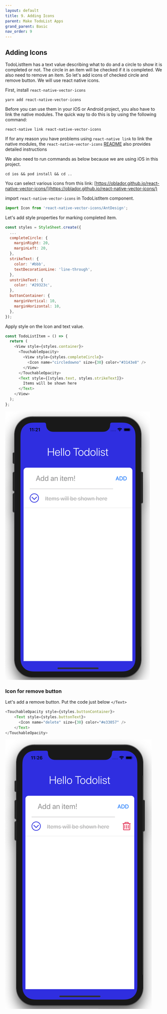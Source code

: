 ```yaml
---
layout: default
title: 9. Adding Icons
parent: Make TodoList Apps
grand_parent: Basic
nav_order: 9
---
```


## Adding Icons

TodoListItem has a text value describing what to do and a circle to show it is completed or not. The circle in an item will be checked if it is completed. We also need to remove an item. So let's add icons of checked circle and remove button. We will use react native icons. 

First, install `react-native-vector-icons`

```
yarn add react-native-vector-icons
```

Before you can use them in your iOS or Android project, you also have to link the native modules. The quick way to do this is by using the following command:

```
react-native link react-native-vector-icons
```

If for any reason you have problems using `react-native link` to link the native modules, the `react-native-vector-icons` [README](https://github.com/oblador/react-native-vector-icons/blob/master/README.md) also provides detailed instructions 

We also need to run commands as below because we are using iOS in this project.

```
cd ios && pod install && cd ..
```

You can select various icons from this link: [https://oblador.github.io/react-native-vector-icons/](https://oblador.github.io/react-native-vector-icons/)

import `react-native-vector-icons` in TodoListItem component.

```js
import Icon from 'react-native-vector-icons/AntDesign';
```

Let's add style properties for marking completed item.

```js
const styles = StyleSheet.create({
  ...
  completeCircle: {
    marginRight: 20,
    marginLeft: 20,
  },
  strikeText: {
    color: '#bbb',
    textDecorationLine: 'line-through',
  },
  unstrikeText: {
    color: '#29323c',
  },
  buttonContainer: {
    marginVertical: 10,
    marginHorizontal: 10,
  },
});
```

Apply style on the Icon and text value.

```js
const TodoListItem = () => {
  return (
    <View style={styles.container}>
      <TouchableOpacity>
        <View style={styles.completeCircle}>
          <Icon name="circledowno" size={30} color="#3143e8" />
        </View>
      </TouchableOpacity>
      <Text style={[styles.text, styles.strikeText]}>
        Items will be shown here
      </Text>
    </View>
  );
};
```

![](../images/completed_icon.png "completed_icon.png")

### Icon for remove button

Let's add a remove button. Put the code just below `</Text>`

```js
<TouchableOpacity style={styles.buttonContainer}>
    <Text style={styles.buttonText}>
      <Icon name="delete" size={30} color="#e33057" />
    </Text>
</TouchableOpacity>
```

![](../images/remove_button.png "remove_button.png")